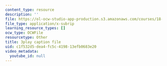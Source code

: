 ```yaml
---
content_type: resource
description: ''
file: https://ol-ocw-studio-app-production.s3.amazonaws.com/courses/18-06sc-linear-algebra-fall-2011/c1f532d5dea4fc5c419813efb0683e20_h9aDgvW59TU.srt
file_type: application/x-subrip
learning_resource_types: []
ocw_type: OCWFile
resourcetype: Other
title: 3play caption file
uid: c1f532d5-dea4-fc5c-4198-13efb0683e20
video_metadata:
  youtube_id: null
---
```

